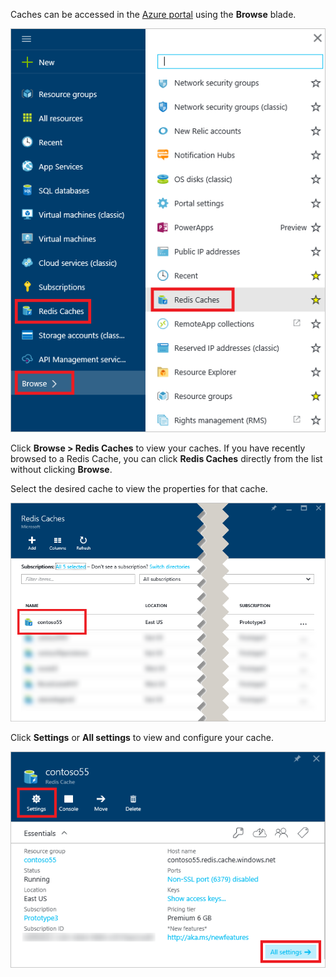 Caches can be accessed in the [Azure portal](https://portal.azure.com) using the **Browse** blade.

![Azure Redis Cache Browse Blade](media/redis-cache-browse/redis-cache-browse.png)

Click **Browse > Redis Caches** to view your caches. If you have recently browsed to a Redis Cache, you can click **Redis Caches** directly from the list without clicking **Browse**.

Select the desired cache to view the properties for that cache.

![Azure Redis Cache Browse Cache List](media/redis-cache-browse/redis-caches.png)

Click **Settings** or **All settings** to view and configure your cache.

![Redis Cache All Settings](media/redis-cache-browse/redis-cache-blade.png)

